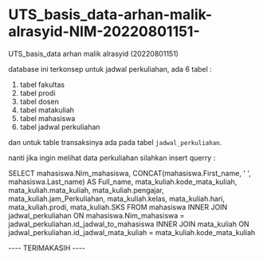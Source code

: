 # UTS_basis_data-arhan-malik-alrasyid-NIM-20220801151-
UTS_basis_data 
arhan malik alrasyid (20220801151)

database ini terkonsep untuk jadwal perkuliahan,
ada 6 tabel : 

1. tabel fakultas
2. tabel prodi
3. tabel dosen
4. tabel matakuliah
5. tabel mahasiswa
6. tabel jadwal perkuliahan
   
dan untuk table transaksinya ada pada tabel `jadwal_perkuliahan`.

nanti jika ingin melihat data perkuliahan silahkan insert querry : 

SELECT
	mahasiswa.Nim_mahasiswa, 
	CONCAT(mahasiswa.First_name, ' ', mahasiswa.Last_name) AS Full_name, 
	mata_kuliah.kode_mata_kuliah, 
	mata_kuliah.mata_kuliah, 
	mata_kuliah.pengajar, 
	mata_kuliah.jam_Perkuliahan, 
	mata_kuliah.kelas, 
	mata_kuliah.hari, 
	mata_kuliah.prodi, 
	mata_kuliah.SKS
FROM
	mahasiswa
	INNER JOIN
	jadwal_perkuliahan
	ON 
		mahasiswa.Nim_mahasiswa = jadwal_perkuliahan.id_jadwal_to_mahasiswa
	INNER JOIN
	mata_kuliah
	ON 
		jadwal_perkuliahan.id_jadwal_mata_kuliah = mata_kuliah.kode_mata_kuliah



---- TERIMAKASIH ----

